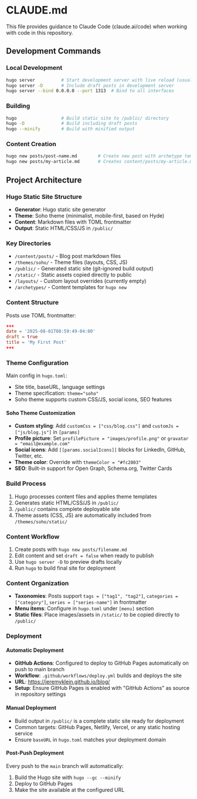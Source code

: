 # CLAUDE.md

This file provides guidance to Claude Code (claude.ai/code) when working with code in this repository.

## Development Commands

### Local Development
```bash
hugo server          # Start development server with live reload (usually on localhost:1313)
hugo server -D       # Include draft posts in development server
hugo server --bind 0.0.0.0 --port 1313  # Bind to all interfaces
```

### Building
```bash
hugo                 # Build static site to /public/ directory
hugo -D              # Build including draft posts
hugo --minify        # Build with minified output
```

### Content Creation
```bash
hugo new posts/post-name.md        # Create new post with archetype template
hugo new posts/my-article.md       # Creates content/posts/my-article.md with frontmatter
```

## Project Architecture

### Hugo Static Site Structure
- **Generator**: Hugo static site generator
- **Theme**: Soho theme (minimalist, mobile-first, based on Hyde)
- **Content**: Markdown files with TOML frontmatter
- **Output**: Static HTML/CSS/JS in `/public/`

### Key Directories
- `/content/posts/` - Blog post markdown files
- `/themes/soho/` - Theme files (layouts, CSS, JS)
- `/public/` - Generated static site (git-ignored build output)
- `/static/` - Static assets copied directly to public
- `/layouts/` - Custom layout overrides (currently empty)
- `/archetypes/` - Content templates for `hugo new`

### Content Structure
Posts use TOML frontmatter:
```toml
+++
date = '2025-08-01T08:59:49-04:00'
draft = true
title = 'My First Post'
+++
```

### Theme Configuration
Main config in `hugo.toml`:
- Site title, baseURL, language settings
- Theme specification: `theme="soho"`
- Soho theme supports custom CSS/JS, social icons, SEO features

#### Soho Theme Customization
- **Custom styling**: Add `customCss = ["css/blog.css"]` and `customJs = ["js/blog.js"]` in `[params]`
- **Profile picture**: Set `profilePicture = "images/profile.png"` or `gravatar = "email@example.com"`
- **Social icons**: Add `[[params.socialIcons]]` blocks for LinkedIn, GitHub, Twitter, etc.
- **Theme color**: Override with `themeColor = "#fc2803"`
- **SEO**: Built-in support for Open Graph, Schema.org, Twitter Cards

### Build Process
1. Hugo processes content files and applies theme templates
2. Generates static HTML/CSS/JS in `/public/`
3. `/public/` contains complete deployable site
4. Theme assets (CSS, JS) are automatically included from `/themes/soho/static/`

### Content Workflow
1. Create posts with `hugo new posts/filename.md`
2. Edit content and set `draft = false` when ready to publish
3. Use `hugo server -D` to preview drafts locally
4. Run `hugo` to build final site for deployment

### Content Organization
- **Taxonomies**: Posts support `tags = ["tag1", "tag2"]`, `categories = ["category"]`, `series = ["series-name"]` in frontmatter
- **Menu items**: Configure in `hugo.toml` under `[menu]` section
- **Static files**: Place images/assets in `/static/` to be copied directly to `/public/`

### Deployment

#### Automatic Deployment
- **GitHub Actions**: Configured to deploy to GitHub Pages automatically on push to main branch
- **Workflow**: `.github/workflows/deploy.yml` builds and deploys the site
- **URL**: https://jeremyklein.github.io/blog/
- **Setup**: Ensure GitHub Pages is enabled with "GitHub Actions" as source in repository settings

#### Manual Deployment
- Build output in `/public/` is a complete static site ready for deployment
- Common targets: GitHub Pages, Netlify, Vercel, or any static hosting service
- Ensure `baseURL` in `hugo.toml` matches your deployment domain

#### Post-Push Deployment
Every push to the `main` branch will automatically:
1. Build the Hugo site with `hugo --gc --minify`
2. Deploy to GitHub Pages
3. Make the site available at the configured URL